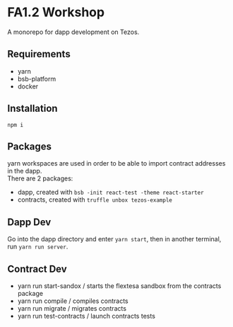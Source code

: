 # FA1.2 Workshop

A monorepo for dapp development on Tezos.

## Requirements

- yarn
- bsb-platform
- docker

## Installation

`npm i`

## Packages

yarn workspaces are used in order to be able to import contract addresses in the dapp.  
There are 2 packages:

- dapp, created with `bsb -init react-test -theme react-starter`
- contracts, created with `truffle unbox tezos-example`

## Dapp Dev

Go into the dapp directory and enter `yarn start`, then in another terminal, run `yarn run server`.

## Contract Dev

- yarn run start-sandox / starts the flextesa sandbox from the contracts package
- yarn run compile / compiles contracts
- yarn run migrate / migrates contracts
- yarn run test-contracts / launch contracts tests
